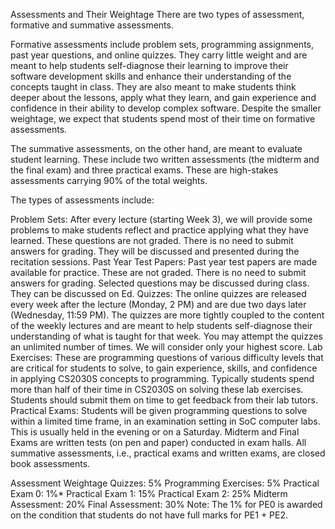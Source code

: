 Assessments and Their Weightage
There are two types of assessment, formative and summative assessments.

Formative assessments include problem sets, programming assignments, past year questions, and online quizzes. They carry little weight and are meant to help students self-diagnose their learning to improve their software development skills and enhance their understanding of the concepts taught in class. They are also meant to make students think deeper about the lessons, apply what they learn, and gain experience and confidence in their ability to develop complex software. Despite the smaller weightage, we expect that students spend most of their time on formative assessments.

The summative assessments, on the other hand, are meant to evaluate student learning. These include two written assessments (the midterm and the final exam) and three practical exams. These are high-stakes assessments carrying 90% of the total weights.

The types of assessments include:

Problem Sets: After every lecture (starting Week 3), we will provide some problems to make students reflect and practice applying what they have learned. These questions are not graded. There is no need to submit answers for grading. They will be discussed and presented during the recitation sessions.
Past Year Test Papers: Past year test papers are made available for practice. These are not graded. There is no need to submit answers for grading. Selected questions may be discussed during class. They can be discussed on Ed.
Quizzes: The online quizzes are released every week after the lecture (Monday, 2 PM) and are due two days later (Wednesday, 11:59 PM). The quizzes are more tightly coupled to the content of the weekly lectures and are meant to help students self-diagnose their understanding of what is taught for that week. You may attempt the quizzes an unlimited number of times. We will consider only your highest score.
Lab Exercises: These are programming questions of various difficulty levels that are critical for students to solve, to gain experience, skills, and confidence in applying CS2030S concepts to programming. Typically students spend more than half of their time in CS2030S on solving these lab exercises. Students should submit them on time to get feedback from their lab tutors.
Practical Exams: Students will be given programming questions to solve within a limited time frame, in an examination setting in SoC computer labs. This is usually held in the evening or on a Saturday.
Midterm and Final Exams are written tests (on pen and paper) conducted in exam halls.
All summative assessments, i.e., practical exams and written exams, are closed book assessments.

Assessment Weightage
Quizzes: 5%
Programming Exercises: 5%
Practical Exam 0: 1%*
Practical Exam 1: 15%
Practical Exam 2: 25%
Midterm Assessment: 20%
Final Assessment: 30%
Note: The 1% for PE0 is awarded on the condition that students do not have full marks for PE1 + PE2.
